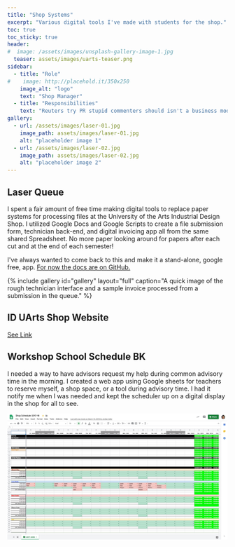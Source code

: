 ```yaml
---
title: "Shop Systems"
excerpt: "Various digital tools I've made with students for the shop."
toc: true
toc_sticky: true
header:
#  image: /assets/images/unsplash-gallery-image-1.jpg
  teaser: assets/images/uarts-teaser.png
sidebar:
  - title: "Role"
#    image: http://placehold.it/350x250
    image_alt: "logo"
    text: "Shop Manager"
  - title: "Responsibilities"
    text: "Reuters try PR stupid commenters should isn't a business model"
gallery:
  - url: /assets/images/laser-01.jpg
    image_path: assets/images/laser-01.jpg
    alt: "placeholder image 1"
  - url: /assets/images/laser-02.jpg
    image_path: assets/images/laser-02.jpg
    alt: "placeholder image 2"
---
```

## Laser Queue

I spent a fair amount of free time making digital tools to replace paper systems for processing files at the University of the Arts Industrial Design Shop. I utilized Google Docs and Google Scripts to create a file submission form, technician back-end, and digital invoicing app all from the same shared Spreadsheet. No more paper looking around for papers after each cut and at the end of each semester!

I've always wanted to come back to this and make it a stand-alone, google free, app. [For now the docs are on GitHub.](https://github.com/iduarts-shop/lasercut-job-request)

{% include gallery id="gallery" layout="full" caption="A quick image of the rough technician interface and a sample invoice processed from a submission in the queue." %}

## ID UArts Shop Website

[See Link](https://iduarts-shop.github.io/index.html)

## Workshop School Schedule BK

I needed a way to have advisors request my help during common advisory time in the morning. I created a web app using Google sheets for teachers to reserve myself, a shop space, or a tool during advisory time. I had it notify me when I was needed and kept the scheduler up on a digital display in the shop for all to see.

![Shop Scheduler](assets/images/scheduler-01.jpg)
